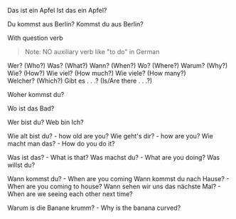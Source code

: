 Das ist ein Apfel
Ist das ein Apfel?

Du kommst aus Berlin?
Kommst du aus Berlin?

With question verb

>Note: NO auxiliary verb like "to do" in German

Wer? (Who?)
Was? (What?)
Wann? (When?)
Wo? (Where?)
Warum? (Why?)
Wie? (How?)
Wie viel? (How much?)
Wie viele? (How many?)
Welcher? (Which?)
Gibt es . . .? (Is/Are there . . .?)

Woher kommst du?

Wo ist das Bad?

Wer bist du?
Web bin Ich?

Wie alt bist du? - how old are you?
Wie geht's dir? - how are you?
Wie macht man das? - How do you do it?

Was ist das? - What is that?
Was machst du? - What are you doing?
Was willst du?

Wann kommst du? - When are you coming
Wann kommst du nach Hause? - When are you coming to house?
Wann sehen wir uns das nächste Mal? - When are we seeing each other next time?

Warum is die Banane krumm? - Why is the banana curved?

